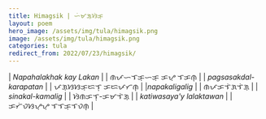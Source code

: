 ```yaml
---
title: Himagsik | ᜑᜒᜋᜄ᜔ᜐᜒᜃ᜔
layout: poem
hero_image: /assets/img/tula/himagsik.png
image: /assets/img/tula/himagsik.png
categories: tula
redirect_from: 2022/07/23/himagsik/
---
```


| *Napahalakhak kay Lakan* | | ᜈᜉᜑᜎᜃ᜔ᜑᜃ᜔  ᜃᜌ᜔  ᜎᜃᜈ᜔ |
| *pagsasakdal-karapatan* | | ᜉᜄ᜔ᜐᜐᜃ᜔ᜇᜎ᜔  ᜃᜇᜉᜆᜈ᜔ |
|*napakaligalig* | | ᜈᜉᜃᜎᜒᜄᜎᜒᜄ᜔ |
| *sinakal-kamalig* | | ᜐᜒᜈᜃᜎ᜔-ᜃᜋᜎᜒᜄ᜔ |
| *katiwasaya'y lalaktawan* | | ᜃᜆᜒᜏᜐᜌ᜔ᜌ᜔  ᜎᜎᜃ᜔ᜎᜏᜈ᜔ |
